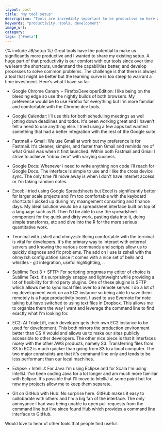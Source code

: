```yaml
---
layout: post
title: "My tool setup"
description: "Tools are incredibly important to be productive so here are the ones I use."
keywords: "productivity, tools, development"
image_url:
category:
tags: ["#meta"]
---
```

{% include JB/setup %}
Great tools have the potential to make us significantly more productive and I wanted to share my existing setup. A huge part of that productivity is our comfort with our tools since over time we learn the shortcuts, understand the capabilities better, and develop processes to solve common problems. The challenge is that there is always a tool that might be better but the learning curve is too steep to warrant a time investment. Here's what I have so far.

- Google Chrome Canary + FirefoxDeveloperEdition: I like being on the bleeding edge so use the nightly builds of both browsers. My preference would be to use Firefox for everything but I'm more familiar and comfortable with the Chrome dev tools.

- Google Calendar: I'll use this for both scheduling meetings as well jotting down deadlines and todos. It's been working great and I haven't felt a need to use anything else. I tried using a few apps but wanted something that had a better integration with the rest of the Google suite.

- Fastmail + Gmail: We use Gmail at work but my preference is for Fastmail. It's cleaner, simpler, and faster than Gmail and reminds me of what Gmail was when it first launched. Within both Fastmail and Gmail I strive to achieve "inbox zero" with varying success.

- Google Docs: Whenever I need to write anything non code I'll reach for Google Docs. The interface is simple to use and I like the cross device sync. The only time I'll move away is when I don't have internet access or I'm taking random notes.

- Excel: I tried using Google Spreadsheets but Excel is significantly better for larger scale projects and I'm too comfortable with the keyboard shortcuts I picked up during my maangement consulting and finance days. My ideal solution would be a spreadsheet interface built on top of a language such as R. Then I'd be able to use the spreadsheet component for the quick and dirty work, pasting data into it, doing simple transforms, etc and dive into the R for the more serious quantitative work.

- Terminal with zshell and ohmyzsh: Being comfortable with the terminal is vital for developers. It's the primary way to interact with external servers and knowing the various commands and scripts allow us to quickly diagnose and fix problems. The add on I use is zshell with the ohmyzsh configuration since it comes with a nice set of bells and whistles - git integration, useful highlighting, ..

- Sublime Text 3 + SFTP: For scripting progrmas my editor of choice is Sublime Text. It's surprisingly snappy and lightweight while providing a lot of flexibility for third party plugins. One of these plugins is SFTP which allows me to sync local files over to a remote server. I do a lot of my development work on an EC2 instance so being able to save them remotely is a huge productivity boost. I used to use Evernote for note taking but have switched to using text files in Dropbox. This allows me to organize them the way I want and leverage the command line to find exactly what I'm looking for.

- EC2: At TripleLift, each developer gets their own EC2 instance to be used for development. This both mirrors the production environment better than OS X would and allows us to make our sites publicly accessible to other developers. The other nice piece is that it interfaces nicely with the other AWS products, namely S3. Transferring files from S3 to EC2 is much quicker than going from S3 to a local computer. The two major constraints are that it's command line only and tends to be less performant than our local machines.

- Eclipse + IntelliJ: For Java I'm using Eclipse and for Scala I'm using IntelliJ. I've been coding Java for a lot longer and am much more familiar with Eclipse. It's possible that I'll move to IntelliJ at some point but for now my projects allow me to keep them separate.

- Git on GitHub with Hub: No surprise here. GitHub makes it easy to collobarate with others and I'm a big fan of the interface. The only annoyance I had was being unable to open pull requests from the command line but I've since found Hub which provides a command line interface to GitHub.

Would love to hear of other tools that people find useful.
